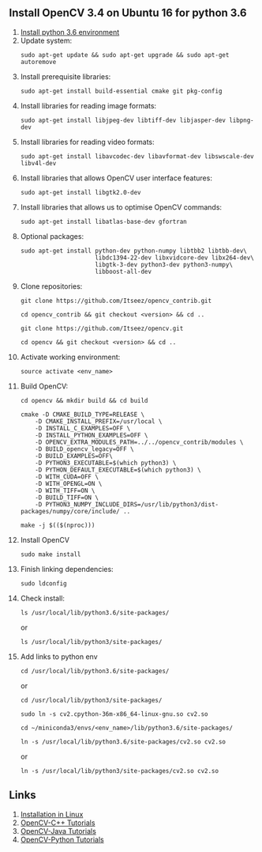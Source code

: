 ## Install OpenCV 3.4 on Ubuntu 16 for python 3.6
1. [Install python 3.6 environment](https://github.com/SpaceV2/Notes/blob/master/python_environment.md)
2. Update system:
    ```
    sudo apt-get update && sudo apt-get upgrade && sudo apt-get autoremove
    ```
3. Install prerequisite libraries:
    ```
    sudo apt-get install build-essential cmake git pkg-config
    ```
4. Install libraries for reading image formats:
    ```
    sudo apt-get install libjpeg-dev libtiff-dev libjasper-dev libpng-dev
    ```
5. Install libraries for reading video formats:
    ```
    sudo apt-get install libavcodec-dev libavformat-dev libswscale-dev libv4l-dev
    ```
6. Install libraries that allows OpenCV user interface features:
    ```
    sudo apt-get install libgtk2.0-dev
    ```
7. Install libraries that allows us to optimise OpenCV commands:
    ```
    sudo apt-get install libatlas-base-dev gfortran
    ```
8. Optional packages:
    ```
    sudo apt-get install python-dev python-numpy libtbb2 libtbb-dev\
                         libdc1394-22-dev libxvidcore-dev libx264-dev\
                         libgtk-3-dev python3-dev python3-numpy\
                         libboost-all-dev
    ```
9. Clone repositories:
    ```
    git clone https://github.com/Itseez/opencv_contrib.git
    ```
    ```
    cd opencv_contrib && git checkout <version> && cd ..
    ```
    ```
    git clone https://github.com/Itseez/opencv.git
    ```
    ```
    cd opencv && git checkout <version> && cd ..
    ```
10. Activate working environment:
    ```
    source activate <env_name>
    ```
10. Build OpenCV:
    ```
    cd opencv && mkdir build && cd build
    ```
    ```
    cmake -D CMAKE_BUILD_TYPE=RELEASE \
        -D CMAKE_INSTALL_PREFIX=/usr/local \
        -D INSTALL_C_EXAMPLES=OFF \
        -D INSTALL_PYTHON_EXAMPLES=OFF \
        -D OPENCV_EXTRA_MODULES_PATH=../../opencv_contrib/modules \
        -D BUILD_opencv_legacy=OFF \
        -D BUILD_EXAMPLES=OFF\
        -D PYTHON3_EXECUTABLE=$(which python3) \
        -D PYTHON_DEFAULT_EXECUTABLE=$(which python3) \
        -D WITH_CUDA=OFF \
        -D WITH_OPENGL=ON \
        -D WITH_TIFF=ON \
        -D BUILD_TIFF=ON \
        -D PYTHON3_NUMPY_INCLUDE_DIRS=/usr/lib/python3/dist-packages/numpy/core/include/ ..
    ```
    ```
    make -j $(($(nproc)))
    ```
11. Install OpenCV
    ```
    sudo make install
    ```
12. Finish linking dependencies:
    ```
    sudo ldconfig
    ```
13. Check install:
    ```
    ls /usr/local/lib/python3.6/site-packages/
    ```
    or
    ```
    ls /usr/local/lib/python3/site-packages/
    ```
14. Add links to python env
    ```
    cd /usr/local/lib/python3.6/site-packages/
    ```
    or
    ```
    cd /usr/local/lib/python3/site-packages/
    ``` 
    ```
    sudo ln -s cv2.cpython-36m-x86_64-linux-gnu.so cv2.so
    ```
    ```
    cd ~/miniconda3/envs/<env_name>/lib/python3.6/site-packages/
    ```
    ```
    ln -s /usr/local/lib/python3.6/site-packages/cv2.so cv2.so
    ```
    or
    ```
    ln -s /usr/local/lib/python3/site-packages/cv2.so cv2.so
    ```


## Links
1. [Installation in Linux](https://docs.opencv.org/3.1.0/d7/d9f/tutorial_linux_install.html)
2. [OpenCV-C++ Tutorials](https://docs.opencv.org/2.4/doc/tutorials/tutorials.html)
3. [OpenCV-Java Tutorials](http://opencv-java-tutorials.readthedocs.io/en/latest/)
4. [OpenCV-Python Tutorials](https://opencv-python-tutroals.readthedocs.io/en/latest/index.html)
